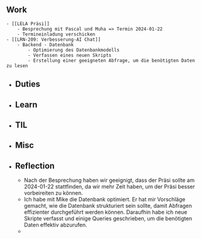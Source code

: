 ## Work
	- [[LELA Präsi]]
		- Besprechung mit Pascal und Muha => Termin 2024-01-22
		- Termineinladung verschicken
	- [[LRN-209: Verbesserung-AI Chat]]
		- Backend - Datenbank
			- Optimierung des Datenbankmodells
			- Verfassen eines neuen Skripts
			- Erstellung einer geeigneten Abfrage, um die benötigten Daten zu lesen
- ## Duties
- ## Learn
- ## TIL
- ## Misc
- ## Reflection
	- Nach der Besprechung haben wir geeignigt, dass der Präsi sollte am 2024-01-22 stattfinden, da wir mehr Zeit haben, um der Präsi besser vorbeireiten zu können.
	- Ich habe mit Mike die Datenbank optimiert. Er hat mir Vorschläge gemacht, wie die Datenbank strukturiert sein sollte, damit Abfragen effizienter durchgeführt werden können. Daraufhin habe ich neue Skripte verfasst und einige Queries geschrieben, um die benötigten Daten effektiv abzurufen.
	-